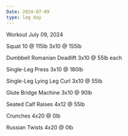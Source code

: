 ```yaml
---
Date: 2024-07-09
type: leg day
---
```

Workout July 09, 2024

Squat
10 @ 115lb
3x10 @ 155lb

Dumbbell Romanian Deadlift
3x10 @ 55lb each

Single-Leg Press
3x10 @ 180lb

Single-Leg Lying Leg Curl
3x10 @ 55lb

Glute Bridge Machine
3x10 @ 90lb

Seated Calf Raises
4x12 @ 55lb

Crunches
4x20 @ 0lb

Russian Twists
4x20 @ 0lb